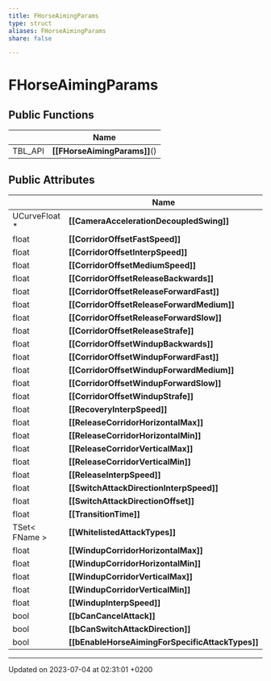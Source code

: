 ```yaml
---
title: FHorseAimingParams
type: struct
aliases: FHorseAimingParams
share: false

---
```


# FHorseAimingParams





## Public Functions

|                | Name           |
| -------------- | -------------- |
| TBL_API | **[[FHorseAimingParams]]**() |

## Public Attributes

|                | Name           |
| -------------- | -------------- |
| UCurveFloat * | **[[CameraAccelerationDecoupledSwing]]**  |
| float | **[[CorridorOffsetFastSpeed]]**  |
| float | **[[CorridorOffsetInterpSpeed]]**  |
| float | **[[CorridorOffsetMediumSpeed]]**  |
| float | **[[CorridorOffsetReleaseBackwards]]**  |
| float | **[[CorridorOffsetReleaseForwardFast]]**  |
| float | **[[CorridorOffsetReleaseForwardMedium]]**  |
| float | **[[CorridorOffsetReleaseForwardSlow]]**  |
| float | **[[CorridorOffsetReleaseStrafe]]**  |
| float | **[[CorridorOffsetWindupBackwards]]**  |
| float | **[[CorridorOffsetWindupForwardFast]]**  |
| float | **[[CorridorOffsetWindupForwardMedium]]**  |
| float | **[[CorridorOffsetWindupForwardSlow]]**  |
| float | **[[CorridorOffsetWindupStrafe]]**  |
| float | **[[RecoveryInterpSpeed]]**  |
| float | **[[ReleaseCorridorHorizontalMax]]**  |
| float | **[[ReleaseCorridorHorizontalMin]]**  |
| float | **[[ReleaseCorridorVerticalMax]]**  |
| float | **[[ReleaseCorridorVerticalMin]]**  |
| float | **[[ReleaseInterpSpeed]]**  |
| float | **[[SwitchAttackDirectionInterpSpeed]]**  |
| float | **[[SwitchAttackDirectionOffset]]**  |
| float | **[[TransitionTime]]**  |
| TSet< FName > | **[[WhitelistedAttackTypes]]**  |
| float | **[[WindupCorridorHorizontalMax]]**  |
| float | **[[WindupCorridorHorizontalMin]]**  |
| float | **[[WindupCorridorVerticalMax]]**  |
| float | **[[WindupCorridorVerticalMin]]**  |
| float | **[[WindupInterpSpeed]]**  |
| bool | **[[bCanCancelAttack]]**  |
| bool | **[[bCanSwitchAttackDirection]]**  |
| bool | **[[bEnableHorseAimingForSpecificAttackTypes]]**  |

-------------------------------

Updated on 2023-07-04 at 02:31:01 +0200